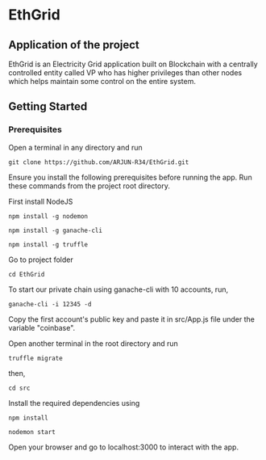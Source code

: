 # EthGrid

## Application of the project

EthGrid is an Electricity Grid application built on Blockchain with a centrally controlled entity called VP who has higher privileges than other nodes which helps maintain some control on the entire system.

## Getting Started

### Prerequisites

Open a terminal in any directory and run
```
git clone https://github.com/ARJUN-R34/EthGrid.git 
```

Ensure you install the following prerequisites before running the app.
Run these commands from the project root directory.

First install NodeJS
```
npm install -g nodemon
```
```
npm install -g ganache-cli
```
```
npm install -g truffle
```

Go to project folder
```
cd EthGrid
```
To start our private chain using ganache-cli with 10 accounts, run,
```
ganache-cli -i 12345 -d
```

Copy the first account's public key and paste it in src/App.js file under the variable "coinbase".

Open another terminal in the root directory and run
```
truffle migrate
```
then,
```
cd src
```
Install the required dependencies using 
```
npm install
```
```
nodemon start
```

Open your browser and go to localhost:3000 to interact with the app.
